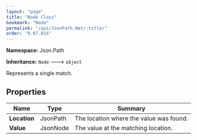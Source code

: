 ```yaml
---
layout: "page"
title: "Node Class"
bookmark: "Node"
permalink: "/api/JsonPath.Net/:title/"
order: "9.07.016"
---
```

**Namespace:** Json.Path

**Inheritance:**
`Node`
 🡒 
`object`

Represents a single match.

## Properties

| Name | Type | Summary |
|---|---|---|
| **Location** | JsonPath | The location where the value was found. |
| **Value** | JsonNode | The value at the matching location. |

